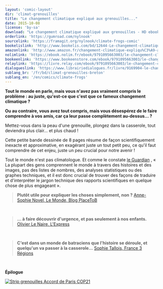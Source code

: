 ```yaml
---
layout: 'comic-layout'
dir: 'climat-grenouilles'
title: "Le changement climatique expliqué aux grenouilles..."
date: 2015-10-08
license: 'by-sa'
download: "Le changement climatique expliqué aux grenouilles - HD ebook.pdf"
orderlink: 'https://gumroad.com/nylnook'
sourcelink: 'https://framagit.org/nylnook/climate-frogs-comic'
bookelislink: 'http://www.bookelis.com/bd/12644-Le-changement-climatique-explique-aux-grenouilles.html'
amazonlink: 'http://www.amazon.fr/changement-climatique-expliqu%C3%A9-aux-grenouilles-ebook/dp/B01DMQ10VG/'
nolimlink: 'https://ebook.nolim.fr/ebook/9791095663003/le-changement-climatique-explique-aux-grenouilles-nylnook'
bookeenlink: 'https://www.bookeenstore.com/ebook/9791095663003/le-changement-climatique-explique-aux-grenouilles-nylnook'
relaylink: 'https://livre.relay.com/ebook/9791095663003/le-changement-climatique-explique-aux-grenouilles-nylnook'
dialogueslink: 'https://www.librairiedialogues.fr/livre/9169904-le-changement-climatique-explique-aux-grenouilles-nylnook-nylnook'
sublang_br: '/fr/bd/climat-grenouilles-breton'
sublang_en: '/en/comics/climate-frogs'
---
```


**Tout le monde en parle, mais vous n'avez pas vraiment compris le problème : au juste, qu'est-ce que c'est que ce fameux changement climatique ?**

**Ou au contraire, vous avez tout compris, mais vous désespérez de le faire comprendre à vos amis, car ça leur passe complètement au-dessus... ?**

Mettez-vous dans la peau d'une grenouille, plongez dans la casserole, tout deviendra plus clair... et plus chaud !

Cette petite bande dessinée de 8 pages résume de façon scientifiquement inexacte et approximative, en exagérant juste un tout petit peu, ce qu'il faut comprendre de cet enjeu, juste un peu crucial pour notre avenir !

Tout le monde n'est pas climatologue. Et comme le constate [le Guardian](http://www.theguardian.com/sustainable-business/2015/jul/06/12-tools-for-communicating-climate-change-more-effectively) , « La plupart des gens comprennent le monde à travers des histoires et des images, pas des listes de nombres, des analyses statistiques ou des graphes techniques, et il est donc crucial de trouver des façons de traduire et d'interpréter le jargon technique des rapports scientifiques en quelque chose de plus engageant ».

> **Plutôt utile pour expliquer les choses simplement, non ?**
[Anne-Sophie Novel, Le Monde, Blog PlaceToB](http://placetob.blog.lemonde.fr/2015/10/07/le-changement-climatique-explique-en-grenouilles-bande-dessinee/)    

&nbsp;

> **… à faire découvrir d'urgence, et pas seulement à nos enfants.**
[Olivier Le Naire, L'Express](http://www.lexpress.fr/actualite/societe/environnement/cop-21-carte-blanche-a-l-initiative-place-to-b_1739463.html)     

&nbsp;

> **C'est dans un monde de batraciens que l'histoire se déroule, et quelqu'un va passer à la casserole…**
[Sophie Tallois, France 3 Régions](http://france3-regions.francetvinfo.fr/cop21-le-changement-climatique-explique-aux-grenouilles-en-bande-dessinee-877731.html)     

&nbsp;

**Épilogue**

[![Strip grenouilles Accord de Paris COP21](/img/blog/strip-accord-cop21-paris-web.jpg)](/img/blog/strip-accord-cop21-paris-web.jpg)
